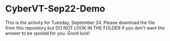 # CyberVT-Sep22-Demo

This is the activity for Tuesday, September 24. Please download the file from this repository but DO NOT LOOK IN THE FOLDER if you don't want the answer to be spoiled for you. Good luck!
